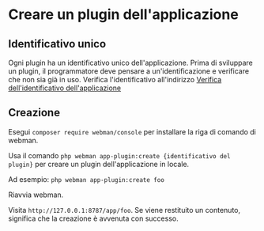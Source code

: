# Creare un plugin dell'applicazione

## Identificativo unico

Ogni plugin ha un identificativo unico dell'applicazione. Prima di sviluppare un plugin, il programmatore deve pensare a un'identificazione e verificare che non sia già in uso. Verifica l'identificativo all'indirizzo [Verifica dell'identificativo dell'applicazione](https://www.workerman.net/app/check)

## Creazione

Esegui `composer require webman/console` per installare la riga di comando di webman.

Usa il comando `php webman app-plugin:create {identificativo del plugin}` per creare un plugin dell'applicazione in locale.

Ad esempio: `php webman app-plugin:create foo`

Riavvia webman.

Visita `http://127.0.0.1:8787/app/foo`. Se viene restituito un contenuto, significa che la creazione è avvenuta con successo.

